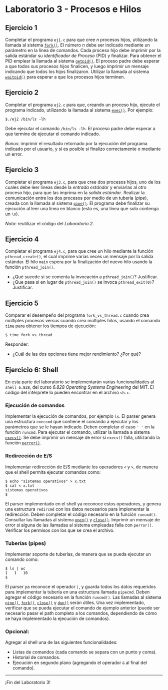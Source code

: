 
# Laboratorio 3 - Procesos e Hilos

## Ejercicio 1
Completar el programa `ej1.c` para que cree *n* procesos hijos, utilizando la llamada al sistema [`fork()`](http://man7.org/linux/man-pages/man2/fork.2.html). El número *n* debe ser indicado mediante un parámetro en la línea de comandos. Cada proceso hijo debe imprimir por la salida estándar su *identificador de Proceso* (PID) y finalizar. Para obtener el PID emplear la llamada al sistema [`getpid()`](http://man7.org/linux/man-pages/man2/getpid.2.html). El proceso padre debe esperar a que todos sus procesos hijos finalicen, y luego imprimir un mensaje indicando que todos los hijos finalizaron. Utilizar la llamada al sistema [`waitpid()`](http://man7.org/linux/man-pages/man2/waitpid.2.html) para esperar a que los procesos hijos terminen.

## Ejercicio 2
Completar el programa `ej2.c` para que, creando un proceso hijo, ejecute el programa indicado, utilizando la llamada al sistema [`exec()`](http://man7.org/linux/man-pages/man3/exec.3.html). Por ejemplo:
```
$./ej2 /bin/ls -lh
```
Debe ejecutar el comando `/bin/ls -lh`. El proceso padre debe esperar a que termine de ejecutar el comando indicado.

_Bonus_: imprimir el resultado retornado por la ejecución del programa indicado por el usuario, y si es posible si finalizo correctamente o mediante un error.

## Ejercicio 3
Completar el programa `ej3.c`, para que cree dos procesos hijos, uno de los cuales debe leer líneas desde la *entrada estándar* y enviarlas al otro proceso hijo, para que las imprima en la *salida estándar*. Realizar la comunicación entre los dos procesos por medio de un tubería (*pipe*), creada con la llamada al sistema [`pipe()`](http://man7.org/linux/man-pages/man2/pipe.2.html). El programa debe finalizar su ejecución al leer una línea en blanco (esto es, una línea que solo contenga un `\n`). 

_Nota_: reutilizar el código del *Laboratorio 2*.

## Ejercicio 4
Completar el programa `ej4.c`, para que cree un hilo mediante la función `pthread_create()`, el cual imprime varias veces un mensaje por la salida estándar. El hilo `main` espera por la finalización del nuevo hilo usando la función `pthread_join()`.
* ¿Qué sucede si se comenta la invocación a `pthread_join()`? Justificar.
* ¿Que pasa si en lugar de `pthread_join()` se invoca `pthread_exit(0)`? Justificar.

## Ejercicio 5
Comparar el desempeño del programa `fork_vs_thread.c` cuando crea múltiples procesos versus cuando crea múltiples hilos, usando el comando [`time`](http://man7.org/linux/man-pages/man1/time.1.html) para obtener los tiempos de ejecución:
```
$ time fork_vs_thread
```
Responder:
* ¿Cuál de las dos opciones tiene mejor rendimiento? ¿Por qué?

## Ejercicio 6: Shell
En esta parte del laboratorio se implementarán varias funcionalidades al `shell 6.828`, del curso _6.828 Operating Systems Engineering_ del MIT. El código del intérprete lo pueden encontrar en el archivo `sh.c`.

### Ejecución de comandos
Implementar la ejecución de comandos, por ejemplo `ls`. El parser genera una estructura `execcmd` que contiene el comando a ejecutar y los parámetros que se le hayan indicado. Deben completar el caso `' '` en la función `runcmd`. Para ejecutar el comando, utilizar la llamada a sistema [`execv()`](http://man7.org/linux/man-pages/man3/exec.3.html). Se debe imprimir un mensaje de error si `execv()` falla, utilizando la función [`perror()`](http://man7.org/linux/man-pages/man3/perror.3.html).

### Redirección de E/S
Implementar redirección de E/S mediante los operadores `<` y `>`, de manera que el shell permita ejecutar comandos como:
```
$ echo "sistemas operativos" > x.txt
$ cat < x.txt
sistemas operativos
$
```
El parser implementado en el shell ya reconoce estos operadores, y genera una estructura `redircmd` con los datos necesarios para implementar la redirección. Deben completar el código necesario en la función `runcmd()`. Consultar las llamadas al sistema [`open()`](http://man7.org/linux/man-pages/man2/open.2.html) y [`close()`](http://man7.org/linux/man-pages/man2/close.2.html). Imprimir un mensaje de error si alguna de las llamadas al sistema empleadas falla con `perror()`. Verificar los permisos con los que se crea el archivo.

### Tuberías (pipes)
Implementar soporte de tuberías, de manera que se pueda ejecutar un comando como:
```
$ ls | wc
1   1   10
$
```
El parser ya reconoce el operador `|`, y guarda todos los datos requeridos para implementar la tubería en una estructura llamada `pipecmd`. Deben agregar el código necesario en la función `runcmd()`. Las llamadas al sistema [`pipe()`](http://man7.org/linux/man-pages/man2/pipe.2.html), [`fork()`](http://man7.org/linux/man-pages/man2/fork.2.html), [`close()`](http://man7.org/linux/man-pages/man2/close.2.html) y [`dup()`](http://man7.org/linux/man-pages/man2/pipe.2.html) serán útiles.
Una vez implementado, verificar que se pueda ejecutar el comando de ejemplo anterior (puede ser necesario pasar el path completo a los comandos, dependiendo de cómo se haya implementado la ejecución de comandos).

### Opcional:
Agregar al shell una de las siguientes funcionalidades:
* Listas de comandos (cada comando se separa con un punto y coma).
* Historial de comandos.
* Ejecución en segundo plano (agregando el operador `&` al final del comando).

---

¡Fin del Laboratorio 3!